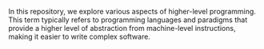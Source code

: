 In this repository, we explore various aspects of higher-level programming. This term typically refers to programming languages and paradigms that provide a higher level of abstraction from machine-level instructions, making it easier to write complex software.
